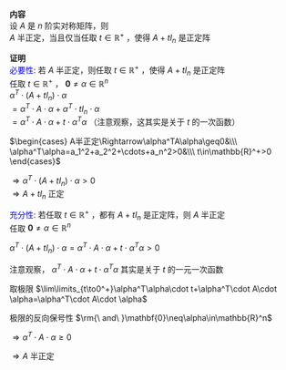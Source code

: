 **内容**  
设 $A$ 是 $n$ 阶实对称矩阵，则  
$A$ 半正定，当且仅当任取 $t\in\mathbb{R}^+$ ，使得 $A+tI_n$ 是正定阵  
  
**证明**  
<font color=blue>必要性</font>: 若 $A$ 半正定，则任取 $t\in\mathbb{R}^+$ ，使得 $A+tI_n$ 是正定阵  
任取 $t\in\mathbb{R}^+$ ， $\mathbf{0}\neq\alpha\in\mathbb{R}^n$  
$\alpha^T\cdot(A+tI_n)\cdot\alpha$  
$=\alpha^T\cdot A\cdot \alpha+\alpha^T\cdot tI_n\cdot \alpha$  
$=\alpha^T\cdot A\cdot \alpha+t\cdot \alpha^T\alpha$ （注意观察，这其实是关于 $t$ 的一次函数）  
  
$\begin{cases}  
A半正定\Rightarrow\alpha^TA\alpha\geq0&\\\  
\alpha^T\alpha=a_1^2+a_2^2+\cdots+a_n^2>0&\\\  
t\in\mathbb{R}^+>0  
\end{cases}$  
  
$\Rightarrow\alpha^T\cdot(A+tI_n)\cdot\alpha>0$  
$\Rightarrow A+tI_n$ 正定  
  
<font color=blue>充分性</font>: 若任取 $t\in\mathbb{R}^+$ ，都有 $A+tI_n$ 是正定阵，则 $A$ 半正定  
任取 $\mathbf{0}\neq\alpha\in\mathbb{R}^n$  
  
$\alpha^T\cdot (A+tI_n)\cdot \alpha=\alpha^T\cdot A\cdot \alpha+t\cdot \alpha^T\alpha>0$  
  
注意观察， $\alpha^T\cdot A\cdot \alpha+t\cdot \alpha^T\alpha$ 其实是关于 $t$ 的一元一次函数  
  
取极限  $\lim\limits_{t\to0^+}\alpha^T\alpha\cdot t+\alpha^T\cdot A\cdot \alpha=\alpha^T\cdot A\cdot \alpha$  
  
极限的反向保号性 $\rm{\ and\ }\mathbf{0}\neq\alpha\in\mathbb{R}^n$  
  
$\Rightarrow\alpha^T\cdot A\cdot\alpha\geq0$  
  
$\Rightarrow A$ 半正定  
